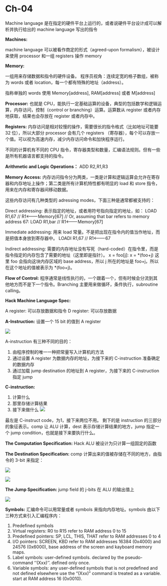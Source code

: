 # Ch-04
Machine language 是在指定的硬件平台上运行的，或者说硬件平台设计成可以解析并执行给出的 machine language 写出的指令

**Machines:**

machine language 可以被看作商定的形式（agreed-upon formalism），被设计来使用 processor 和一组 registers 操作 memory

**Memory:**

一组用来存储数据和指令的硬件设备。
程序员视角：连续定宽的格子数组，被称为 words 或者 location，每一个都有特殊的地址（address）。

指称单独的 words 使用 Memory[address], RAM[address] 或者 M[address]

**Processor:**
也就是 CPU，能执行一定基础运算的设备，典型的包括数学和逻辑运算，内存访问，控制（control or branching）运算。运算数从 register 或者内存地获取，结果也会存放在 register 或者内存中。

**Registers:**
内存访问是相对较慢的操作，需要很长的指令格式（比如地址可能要 32 位），所以大部分 processor 会有几个 registers （寄存器），每个可以存放一个值。可以视为高速内存，减少内存访问命令和加快程序运行。


不同的计算机有不同的 CPU 指令，寄存器类型和数量，汇编语法规则。但有一些是所有机器语言都支持的指令。

**Arithmetic and Logic Operations：**
ADD R2,R1,R3

**Memory Access:**
内存访问指令分为两类，一类是计算和逻辑运算会允许在寄存器和内存地址上操作；第二类是所有计算机特性都有明显的 load 和 store 指令，用来在内存和寄存器间移动数据。

这些内存访问有几种类型的 adressing modes，下面三种是通常都被支持的：

Direct addressing: 表示指定的地址，或者用符号指向指定的地址，如：
LOAD R1,67 // R1<---Memory[67]
// Or, assuming that bar refers to memory address 67:
LOAD R1,bar // R1<---Memory[67]

Immediate addressing: 用来 load 常量。不是把出现在指令内的值当作地址，而是把值本身放到寄存器中。
LOADI R1,67 // R1<---67

Indirect addressing: 需要的内存地址没有写死（hard-coded）在指令里，而是指令指定的内存包含了需要的地址（这里即是指针）。
x = foo[j]: x = *(foo+j)
这里 foo 会指向这块内存区域的 base address，所以 j 所在的地址是 foo+j，所以在这个地址的值被表示为 *(foo+j)。

**Flow of Control:**
程序通常是线性执行的，一个跟着一个，但有时候会分流到其他地方而不是下一个指令。Branching 主要用来做循环，条件执行，subroutine calling。


**Hack Machine Language Spec:**

A register: 可以存放数据和指令
D register: 可以存放数据

**A-Instruction:**
设置一个 15 bit 的值到 A register

![](https://d2mxuefqeaa7sj.cloudfront.net/s_8B5266E8B3147AA5259EE8C61801286D1C8F94C644CD7F409B7D47815645BEA3_1528724422119_Screen+Shot+2018-06-11+at+21.40.09.png)


A-instruction 有三种不同的目的：

1. 由程序控制的唯一一种把常量写入计算机的方法
2. 通过设置 A register 为数据内存的地址，为接下来的 C-instruction 准备确定的数据内存
3. 通过加载 jump destination 的地址到 A register，为接下来的 C-instruction 指定 jump

**C-instruction:**

1. 计算什么
2. 那里存储计算结果
3. 接下来做什么
![](https://d2mxuefqeaa7sj.cloudfront.net/s_8B5266E8B3147AA5259EE8C61801286D1C8F94C644CD7F409B7D47815645BEA3_1528725108940_Screen+Shot+2018-06-11+at+21.51.36.png)


最左是 C-instruct code，为1，接下来两位不用。
剩下的是 instruction 的三部分的象征表示。comp 让 ALU 计算，dest 表示存储计算结果的地方，jump 指定一个 jump condition，也就是接下来要执行什么。

**The Computation Specification:**
Hack ALU 被设计为只计算一组固定的函数

**The Destination Specification:**
comp 计算出来的值被存储在不同的地方，由指令的 3-bit 来指定：

![](https://d2mxuefqeaa7sj.cloudfront.net/s_8B5266E8B3147AA5259EE8C61801286D1C8F94C644CD7F409B7D47815645BEA3_1528725737564_Screen+Shot+2018-06-11+at+22.02.04.png)

![](https://d2mxuefqeaa7sj.cloudfront.net/s_8B5266E8B3147AA5259EE8C61801286D1C8F94C644CD7F409B7D47815645BEA3_1528725933949_Screen+Shot+2018-06-11+at+22.05.21.png)


**The Jump Specification:**
jump field 的 j-bits 在 ALU 的输出值上

![](https://d2mxuefqeaa7sj.cloudfront.net/s_8B5266E8B3147AA5259EE8C61801286D1C8F94C644CD7F409B7D47815645BEA3_1528726155721_Screen+Shot+2018-06-11+at+22.09.06.png)


**Symbols:**
汇编命令可以用常量或者 symbols 来指向内存地址。symbols 由以下三种方式来引入汇编程序内：

1. Predefined symbols
  1. Virtual registers: R0 to R15 refer to RAM address 0 to 15
  2. Predefined pointers: SP, LCL, THIS, THAT refer to RAM addresses 0 to 4
  3. I/O pointers: SCREEN, KBD refer to RAM addresses 16384 (0x4000) and 24576 (0x6000), base address of the screen and kayboard memory maps.
2. Label symbols: user-defined symbols. declared by the pseudo-command ‘‘(Xxx)’’. defined only once.
3. Variable symbols: any user-defined symbols that is not predefined and not defined elsewhere use the “(Xxx)” command is treated as a variable. start at RAM address 16 (0x0010).

